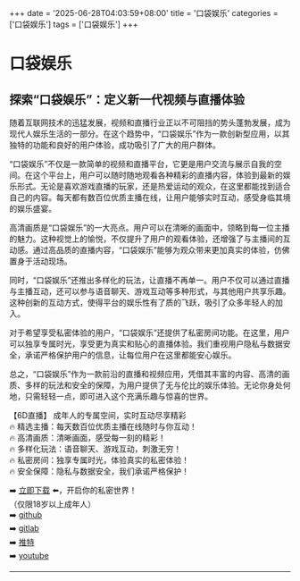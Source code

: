 +++
date = '2025-06-28T04:03:59+08:00'
title = '口袋娱乐'
categories = ['口袋娱乐']
tags = ['口袋娱乐']
+++

# 口袋娱乐

## 探索“口袋娱乐”：定义新一代视频与直播体验

随着互联网技术的迅猛发展，视频和直播行业正以不可阻挡的势头蓬勃发展，成为现代人娱乐生活的一部分。在这个趋势中，“口袋娱乐”作为一款创新型应用，以其独特的功能和良好的用户体验，成功吸引了广大的用户群体。

“口袋娱乐”不仅是一款简单的视频和直播平台，它更是用户交流与展示自我的空间。在这个平台上，用户可以随时随地观看各种精彩的直播内容，体验到最新的娱乐形式。无论是喜欢游戏直播的玩家，还是热爱运动的观众，在这里都能找到适合自己的内容。每天都有数百位优质主播在线，让用户能够实时互动，感受身临其境的娱乐盛宴。

高清画质是“口袋娱乐”的一大亮点。用户可以在清晰的画面中，领略到每一位主播的魅力。这种视觉上的愉悦，不仅提升了用户的观看体验，还增强了与主播间的互动感。通过高品质的直播内容，“口袋娱乐”能够为观众带来更加真实的体验，仿佛置身于活动现场。

同时，“口袋娱乐”还推出多样化的玩法，让直播不再单一。用户不仅可以通过直播与主播互动，还可以参与语音聊天、游戏互动等多种形式，与其他用户共享乐趣。这种创新的互动方式，使得平台的娱乐性有了质的飞跃，吸引了众多年轻人的加入。

对于希望享受私密体验的用户，“口袋娱乐”还提供了私密房间功能。在这里，用户可以独享专属时光，享受更为真实和贴心的直播体验。我们重视用户隐私与数据安全，承诺严格保护用户的信息，让每位用户在这里都能安心娱乐。

总之，“口袋娱乐”作为一款前沿的直播和视频应用，凭借其丰富的内容、高清的画质、多样的玩法和安全的保障，为用户提供了无与伦比的娱乐体验。无论你身处何地，只需轻轻一点，即可进入这个充满乐趣与惊喜的世界。

【6D直播】
成年人的专属空间，实时互动尽享精彩  
🔥 精选主播：每天数百位优质主播在线随时与你互动！  
🔥 高清画质：清晰画面，感受每一刻的精彩！  
🔥 多样化玩法：语音聊天、游戏互动，刺激无穷！  
🔥 私密房间：独享专属时光，体验真实的私密体验！  
🔥 安全保障：隐私与数据安全，我们承诺严格保护！  

➡️ [立即下载](https://down123.s3.ap-east-1.amazonaws.com/down/down.html?channelCode=blog) ⬅️，开启你的私密世界！  
（仅限18岁以上成年人）  
➡️ [github](https://aldult-live.github.io/)  
➡️ [gitlab](https://seo-09598d.gitlab.io/)  
➡️ [推特](https://x.com/wegame33)  
➡️ [youtube](https://www.youtube.com/@6Dlive)  

---
